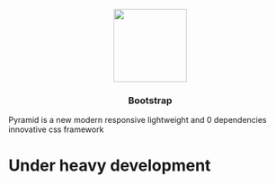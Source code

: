 <p align="center">
  <a href="https://ui.redpyramids.com/">
    <img src="https://ui.redpyramids.com/media/pyramid.svg" alt="" width=130 height=130>
  </a>
</p>
  <h3 align="center">Bootstrap</h3>


Pyramid is a new modern responsive lightweight and 0 dependencies innovative css framework 

# Under heavy development 

